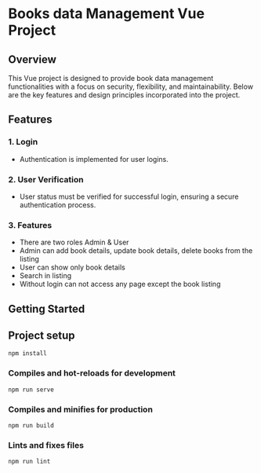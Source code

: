 # Books data Management Vue Project

## Overview

This Vue project is designed to provide book data management functionalities with a focus on security, flexibility, and maintainability. Below are the key features and design principles incorporated into the project.

## Features

### 1. Login
- Authentication is implemented for user logins.

### 2. User Verification
- User status must be verified for successful login, ensuring a secure authentication process.

### 3. Features
- There are two roles Admin & User
- Admin can add book details, update book details, delete books from the listing
- User can show only book details
- Search in listing
- Without login can not access any page except the book listing

## Getting Started

## Project setup

```
npm install
```

### Compiles and hot-reloads for development

```
npm run serve
```

### Compiles and minifies for production

```
npm run build
```

### Lints and fixes files

```
npm run lint
```
